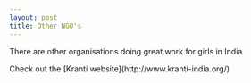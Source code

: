 ```yaml
---
layout: post
title: Other NGO's
---
```

<p>There are other organisations doing great work for girls in India<p/>
Check out the [Kranti website](http://www.kranti-india.org/)



